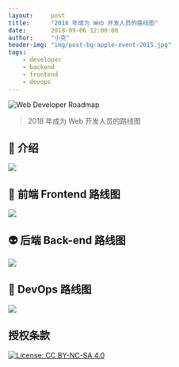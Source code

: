 ```yaml
---
layout:     post
title:      "2018 年成为 Web 开发人员的路线图"
date:       2018-09-06 12:00:00
author:     "小克"
header-img: "img/post-bg-apple-event-2015.jpg"
tags:
    - developer
    - backend
    - frontend
    - devops
---
```


![Web Developer Roadmap](/img/in-post/post-web-developer-roadmap/banner.png)

> 2018 年成为 Web 开发人员的路线图

## 🚀 介绍

![](/img/in-post/post-web-developer-roadmap/intro.png)

## 🎨 前端 Frontend 路线图

![](/img/in-post/post-web-developer-roadmap/frontend.png)

## 👽 后端 Back-end 路线图

![](/img/in-post/post-web-developer-roadmap/backend.png)

## 👷 DevOps 路线图

![](/img/in-post/post-web-developer-roadmap/devops.png)


## 授权条款


[![License: CC BY-NC-SA 4.0](https://img.shields.io/badge/License-CC%20BY--NC--SA%204.0-lightgrey.svg)](https://creativecommons.org/licenses/by-nc-sa/4.0/)
